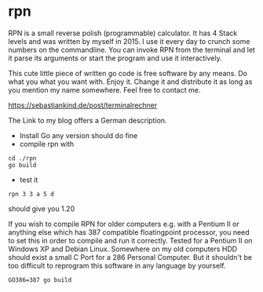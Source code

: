# rpn

RPN is a small reverse polish (programmable) calculator. It has 4 Stack levels and was written by myself in 2015. 
I use it every day to crunch some numbers on the commandline. You can invoke RPN from the terminal and let it parse its 
arguments or start the program and use it interactively.

This cute little piece of written go code is free software by any means. Do what you what you want with. Enjoy it. Change it and distribute it 
as long as you mention my name somewhere. Feel free to contact me. 

https://sebastiankind.de/post/terminalrechner

The Link to my blog offers a German description.

- Install Go any version should do fine
- compile rpn with

```
cd ./rpn
go build 
```
- test it 

```
rpn 3 3 a 5 d
```

should give you 1.20

If you wish to compile RPN for older computers e.g. with a Pentium II or anything else which has 387 compatible 
floatingpoint processor, you need to set this in order to compile and run it correctly. Tested for a Pentium II on Windows XP and 
Debian Linux. Somewhere on my old computers HDD should exist a small C Port for a 286 Personal Computer. But it shouldn't be too
difficult to reprogram this software in any language by yourself.

```
GO386=387 go build
```
